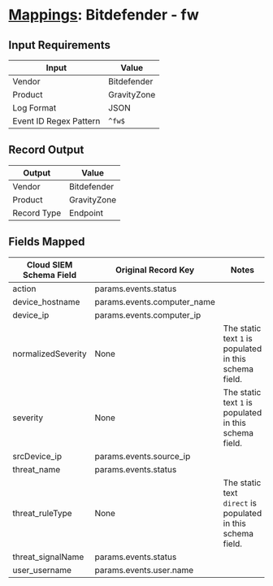 # [Mappings](README.md): Bitdefender - fw

## Input Requirements

|Input|Value|
|-----|-----|
|Vendor|Bitdefender|
|Product|GravityZone|
|Log Format|JSON|
|Event ID Regex Pattern|`^fw$`|

## Record Output

|Output|Value|
|------|-----|
|Vendor|Bitdefender|
|Product|GravityZone|
|Record Type|Endpoint|

## Fields Mapped

|Cloud SIEM Schema Field|Original Record Key|Notes|
|-----------------------|-------------------|-----|
|action|params.events.status||
|device_hostname|params.events.computer_name||
|device_ip|params.events.computer_ip||
|normalizedSeverity|None|The static text `1` is populated in this schema field.|
|severity|None|The static text `1` is populated in this schema field.|
|srcDevice_ip|params.events.source_ip||
|threat_name|params.events.status||
|threat_ruleType|None|The static text `direct` is populated in this schema field.|
|threat_signalName|params.events.status||
|user_username|params.events.user.name||

